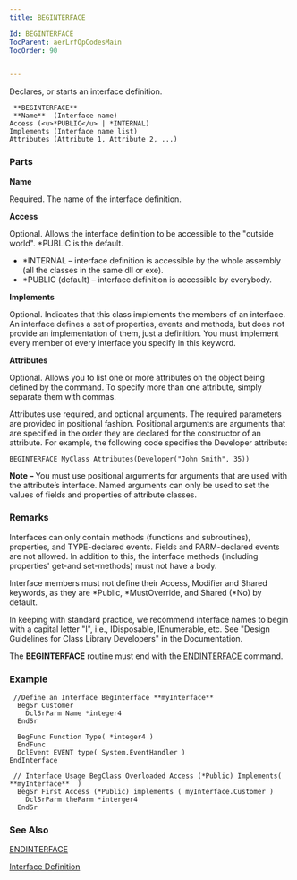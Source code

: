 ```yaml
---
title: BEGINTERFACE

Id: BEGINTERFACE
TocParent: aerLrfOpCodesMain
TocOrder: 90


---
```


Declares, or starts an interface definition. 

```
 **BEGINTERFACE** 
 **Name**  (Interface name)
Access (<u>*PUBLIC</u> | *INTERNAL)
Implements (Interface name list)
Attributes (Attribute 1, Attribute 2, ...)
```

### Parts

**Name** 

Required. The name of the interface definition.


**Access** 

Optional. Allows the interface definition to be accessible to the "outside world". *PUBLIC is the default. 

- *INTERNAL – interface definition is accessible by the whole
                        assembly (all the classes in the same dll or exe).
- *PUBLIC (default) – interface definition is accessible by everybody.


**Implements** 

Optional. Indicates that this class implements the members of an interface. An interface defines a set of properties, events and methods, but does not provide an implementation of them, just a definition. You must implement every member of every interface you specify in this keyword.


**Attributes** 

Optional. Allows you to list one or more attributes on the object being defined by the command. To specify more than one attribute, simply separate them with commas.


Attributes use required, and optional arguments. The required parameters are provided in positional fashion. Positional arguments are arguments that are specified in the order they are declared for the constructor of an attribute. For example, the following code specifies the Developer attribute: 

```
BEGINTERFACE MyClass Attributes(Developer("John Smith", 35))
```

**Note &#8211;** You must use positional arguments for arguments that are used with the attribute’s interface. Named arguments can only be used to set the values of fields and properties of attribute classes.


### Remarks
Interfaces can only contain methods (functions and subroutines), properties, and TYPE-declared events. Fields and PARM-declared events are not allowed. In addition to this, the interface methods (including properties' get-and set-methods) must not have a body. 

Interface members must not define their Access, Modifier and Shared keywords, as they are *Public, *MustOverride, and Shared (*No) by default. 

In keeping with standard practice, we recommend interface names to begin with a capital letter "I", i.e., IDisposable, IEnumerable, etc. See "Design Guidelines for Class Library Developers" in the Documentation. 

The **BEGINTERFACE** routine must end with the [ENDINTERFACE](ENDINTERFACE.html) command. 

### Example

```
 //Define an Interface BegInterface **myInterface** 
  BegSr Customer
    DclSrParm Name *integer4
  EndSr

  BegFunc Function Type( *integer4 )
  EndFunc
  DclEvent EVENT type( System.EventHandler )
EndInterface

 // Interface Usage BegClass Overloaded Access (*Public) Implements( **myInterface**  )
  BegSr First Access (*Public) implements ( myInterface.Customer )
    DclSrParm theParm *interger4
  EndSr
```

### See Also
[ENDINTERFACE](ENDINTERFACE.html)

[Interface Definition](aerConInterface.html) 
